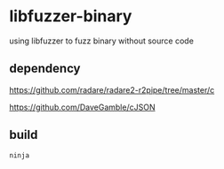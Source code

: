 # libfuzzer-binary

using libfuzzer to fuzz binary without source code

## dependency

https://github.com/radare/radare2-r2pipe/tree/master/c

https://github.com/DaveGamble/cJSON

## build

```
ninja
```
